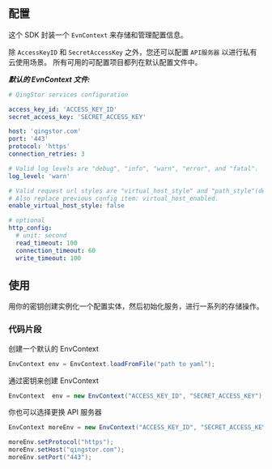 ## 配置

这个 SDK 封装一个 `EvnContext` 来存储和管理配置信息。

除 `AccessKeyID` 和 `SecretAccessKey` 之外，您还可以配置 `API服务器` 以进行私有云使用场景。 所有可用的可配置项目都列在默认配置文件中。

___默认的 EvnContext 文件:___

``` yaml
# QingStor services configuration

access_key_id: 'ACCESS_KEY_ID'
secret_access_key: 'SECRET_ACCESS_KEY'

host: 'qingstor.com'
port: '443'
protocol: 'https'
connection_retries: 3

# Valid log levels are "debug", "info", "warn", "error", and "fatal".
log_level: 'warn'

# Valid request url styles are "virtual_host_style" and "path_style"(default).
# Also replace previous config item: virtual_host_enabled.
enable_virtual_host_style: false

# optional
http_config:
  # unit: second
  read_timeout: 100
  connection_timeout: 60
  write_timeout: 100
```

## 使用

用你的密钥创建实例化一个配置实体，然后初始化服务，进行一系列的存储操作。

### 代码片段

创建一个默认的 EnvContext

``` java
EnvContext env = EnvContext.loadFromFile("path to yaml");
```

通过密钥来创建 EnvContext

``` java
EnvContext  env = new EnvContext("ACCESS_KEY_ID", "SECRET_ACCESS_KEY");
```

你也可以选择更换 API 服务器

``` java
EnvContext moreEnv = new EnvContext("ACCESS_KEY_ID", "SECRET_ACCESS_KEY");

moreEnv.setProtocol("https");
moreEnv.setHost("qingstor.com");
moreEnv.setPort("443");
```
